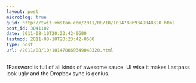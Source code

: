 ```yaml
---
layout: post
microblog: true
guid: http://twit.vmstan.com/2011/08/10/101478869349048320.html
post_id: 3041102
date: 2011-08-10T20:23:42-0600
lastmod: 2011-08-10T20:23:42-0600
type: post
url: /2011/08/10/101478869349048320.html
---
```

1Password is full of all kinds of awesome sauce. UI wise it makes Lastpass look ugly and the Dropbox sync is genius.
